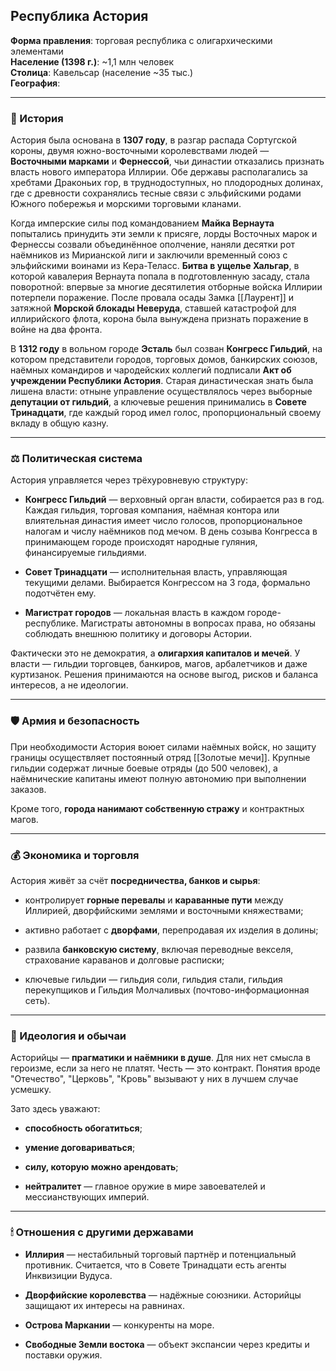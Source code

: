 ## **Республика Астория**

**Форма правления**: торговая республика с олигархическими элементами  
**Население (1398 г.)**: ~1,1 млн человек  
**Столица**: Кавельсар (население ~35 тыс.)  
**География**: 

---

### 📜 История

Астория была основана в **1307 году**, в разгар распада Сортугской короны, двумя южно-восточными королевствами людей — **Восточными марками** и **Фернессой**, чьи династии отказались признать власть нового императора Иллирии. Обе державы располагались за хребтами Драконьих гор, в труднодоступных, но плодородных долинах, где с древности сохранялись тесные связи с эльфийскими родами Южного побережья и морскими торговыми кланами.

Когда имперские силы под командованием **Майка Вернаута** попытались принудить эти земли к присяге, лорды Восточных марок и Фернессы созвали объединённое ополчение, наняли десятки рот наёмников из Мирианской лиги и заключили временный союз с эльфийскими воинами из Кера-Теласс. **Битва в ущелье Хальгар**, в которой кавалерия Вернаута попала в подготовленную засаду, стала поворотной: впервые за многие десятилетия отборные войска Иллирии потерпели поражение. После провала осады Замка [[Лаурент]] и затяжной **Морской блокады Неверуда**, ставшей катастрофой для иллирийского флота, корона была вынуждена признать поражение в войне на два фронта.

В **1312 году** в вольном городе **Эсталь** был созван **Конгресс Гильдий**, на котором представители городов, торговых домов, банкирских союзов, наёмных командиров и чародейских коллегий подписали **Акт об учреждении Республики Астория**. Старая династическая знать была лишена власти: отныне управление осуществлялось через выборные **депутации от гильдий**, а ключевые решения принимались в **Совете Тринадцати**, где каждый город имел голос, пропорциональный своему вкладу в общую казну.


---

### ⚖️ Политическая система

Астория управляется через трёхуровневую структуру:

- **Конгресс Гильдий** — верховный орган власти, собирается раз в год. Каждая гильдия, торговая компания, наёмная контора или влиятельная династия имеет число голосов, пропорциональное налогам и числу наёмников под мечом. В день созыва Конгресса в принимающем городе происходят народные гуляния, финансируемые гильдиями.
    
- **Совет Тринадцати** — исполнительная власть, управляющая текущими делами. Выбирается Конгрессом на 3 года, формально подотчётен ему.
    
- **Магистрат городов** — локальная власть в каждом городе-республике. Магистраты автономны в вопросах права, но обязаны соблюдать внешнюю политику и договоры Астории.
    

Фактически это не демократия, а **олигархия капиталов и мечей**. У власти — гильдии торговцев, банкиров, магов, арбалетчиков и даже куртизанок. Решения принимаются на основе выгод, рисков и баланса интересов, а не идеологии.

---

### 🛡 Армия и безопасность

При необходимости Астория воюет силами наёмных войск, но защиту границы осуществляет постоянный отряд [[Золотые мечи]]. Крупные гильдии содержат личные боевые отряды (до 500 человек), а наёмнические капитаны имеют полную автономию при выполнении заказов. 

Кроме того, **города нанимают собственную стражу** и контрактных магов.

---

### 💰 Экономика и торговля

Астория живёт за счёт **посредничества, банков и сырья**:

- контролирует **горные перевалы** и **караванные пути** между Иллирией, дворфийскими землями и восточными княжествами;
    
- активно работает с **дворфами**, перепродавая их изделия в долины;
    
- развила **банковскую систему**, включая переводные векселя, страхование караванов и долговые расписки;
    
- ключевые гильдии — гильдия соли, гильдия стали, гильдия перекупщиков и Гильдия Молчаливых (почтово-информационная сеть).
    

---

### 🧭 Идеология и обычаи

Асторийцы — **прагматики и наёмники в душе**. Для них нет смысла в героизме, если за него не платят. Честь — это контракт. Понятия вроде "Отечество", "Церковь", "Кровь" вызывают у них в лучшем случае усмешку.

Зато здесь уважают:

- **способность обогатиться**;
    
- **умение договариваться**;
    
- **силу, которую можно арендовать**;
    
- **нейтралитет** — главное оружие в мире завоевателей и мессианствующих империй.
    

---

### 🕯 Отношения с другими державами

- **Иллирия** — нестабильный торговый партнёр и потенциальный противник. Считается, что в Совете Тринадцати есть агенты Инквизиции Вудуса.
    
- **Дворфийские королевства** — надёжные союзники. Асторийцы защищают их интересы на равнинах.
    
- **Острова Маркании** — конкуренты на море.
    
- **Свободные Земли востока** — объект экспансии через кредиты и поставки оружия.
